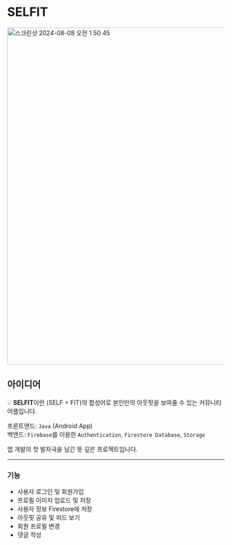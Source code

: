 # SELFIT

<img width="780" alt="스크린샷 2024-08-08 오전 1 50 45" src="https://github.com/user-attachments/assets/9a1b1289-66fb-4c89-a16d-10645c830380">

## 아이디어

💡 **SELFIT**이란 (SELF + FIT)의 합성어로 본인만의 아웃핏을 보여줄 수 있는 커뮤니티 어플입니다.

프론트앤드: `Java` (Android App)  
백앤드: `Firebase`를 이용한 `Authentication`, `Firestore Database`, `Storage`

앱 개발의 첫 발자국을 남긴 뜻 깊은 프로젝트입니다.

---

### 기능

- 사용자 로그인 및 회원가입
- 프로필 이미지 업로드 및 저장
- 사용자 정보 Firestore에 저장
- 아웃핏 공유 및 피드 보기
- 회원 프로필 변경
- 댓글 작성
